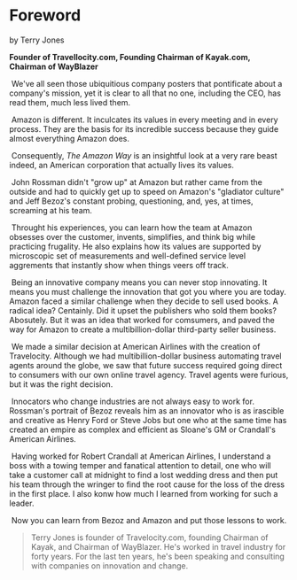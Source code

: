 # Foreword

by Terry Jones

**Founder of Travellocity.com, Founding Chairman of Kayak.com, Chairman of WayBlazer**

​		We've all seen those ubiquitious company posters that pontificate about a company's mission, yet it is clear to all that no one, including the CEO, has read them, much less lived them.

​        Amazon is different. It inculcates its values in every meeting and in every process. They are the basis for its incredible success because they guide almost everything Amazon does.

​		Consequently, *The Amazon Way* is an insightful look at a very rare beast indeed, an American corporation that actually lives its values.

​		John Rossman didn't "grow up" at Amazon but rather came from the outside and had to quickly get up to speed on Amazon's "gladiator culture" and Jeff Bezoz's constant probing, questioning, and, yes, at times, screaming at his team.

​		Throught his experiences, you can learn how the team at Amazon obsesses over the customer, invents, simplifies, and think big while practicing frugality. He also explains how its values are supported by microscopic set of measurements and well-defined service level aggrements that instantly show when things veers off track.

​		Being an innovative company means you can never stop innovating. It means you must challenge the innovation that got you where you are today. Amazon faced a similar challenge when they decide to sell used books. A radical idea? Centainly. Did it upset the publishers who sold them books? Abosutely. But it was an idea that worked for comsumers, and paved the way for Amazon to create a multibillion-dollar third-party seller business.

​		We made a similar decision at American Airlines with the creation of Travelocity. Although we had multibillion-dollar business automating travel agents around the globe, we saw that future success required going direct to consumers with our own online travel agency. Travel agents were furious, but it was the right decision.

​		Innocators who change industries are not always easy to work for. Rossman's portrait of Bezoz reveals him as an innovator who is as irascible and creative as Henry Ford or Steve Jobs but one who at the same time has created an empire as complex and efficient as Sloane's GM or Crandall's American Airlines.

​		Having worked for Robert Crandall at American Airlines, I understand a boss with a towing temper and fanatical attention to detail, one who will take a customer call at midnight to find a lost wedding dress and then put his team through the wringer to find the root cause for the loss of the dress in the first place. I also konw how much I learned from working for such a leader.

​		Now you can learn from Bezoz and Amazon and put those lessons to work.	

> Terry Jones is founder of Travelocity.com, founding Chairman of Kayak, and Chairman of WayBlazer. He's worked in travel industry for forty years. For the last ten years, he's been speaking and consulting with companies on innovation and change.

